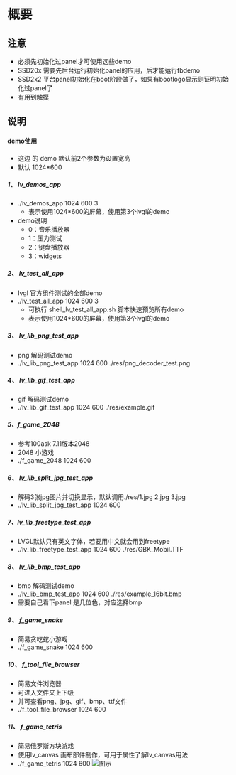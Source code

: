 # 概要

## 注意

- 必须先初始化过panel才可使用这些demo
- SSD20x 需要先后台运行初始化panel的应用，后才能运行fbdemo
- SSD2x2 平台panel初始化在boot阶段做了，如果有bootlogo显示则证明初始化过panel了
- 有用到触摸

## 说明

#### demo使用

- 这边 的 demo 默认前2个参数为设置宽高
- 默认 1024*600

##### 1、 lv_demos_app

- ./lv_demos_app 1024 600 3
  - 表示使用1024*600的屏幕，使用第3个lvgl的demo
- demo说明
  - 0：音乐播放器
  - 1：压力测试
  - 2：键盘播放器
  - 3：widgets

##### 2、 lv_test_all_app

- lvgl 官方组件测试的全部demo
- ./lv_test_all_app 1024 600 3
  - 可执行 shell_lv_test_all_app.sh 脚本快速预览所有demo
  - 表示使用1024*600的屏幕，使用第3个lvgl的demo

##### 3、 lv_lib_png_test_app

- png 解码测试demo
- ./lv_lib_png_test_app 1024 600 ./res/png_decoder_test.png

##### 4、 lv_lib_gif_test_app

- gif 解码测试demo
- ./lv_lib_gif_test_app 1024 600 ./res/example.gif

##### 5、f_game_2048

- 参考100ask 7.11版本2048
- 2048 小游戏
- ./f_game_2048 1024 600

##### 6、 lv_lib_split_jpg_test_app

- 解码3张jpg图片并切换显示，默认调用./res/1.jpg 2.jpg 3.jpg
- ./lv_lib_split_jpg_test_app 1024 600

##### 7、lv_lib_freetype_test_app

- LVGL默认只有英文字体，若要用中文就会用到freetype
- ./lv_lib_freetype_test_app 1024 600 ./res/GBK_Mobil.TTF

##### 8、 lv_lib_bmp_test_app

- bmp 解码测试demo
- ./lv_lib_bmp_test_app 1024 600 ./res/example_16bit.bmp
- 需要自己看下panel 是几位色，对应选择bmp

##### 9、 f_game_snake

- 简易贪吃蛇小游戏
- ./f_game_snake 1024 600

##### 10、 f_tool_file_browser

- 简易文件浏览器
- 可进入文件夹上下级
- 并可查看png、jpg、gif、bmp、ttf文件
- ./f_tool_file_browser 1024 600

##### 11、 f_game_tetris

- 简易俄罗斯方块游戏
- 使用lv_canvas 画布部件制作，可用于属性了解lv_canvas用法
- ./f_game_tetris 1024 600
![图示](https://gitee.com/mFlying/flying_picgo_img/raw/master/frame-1.png)
